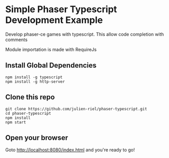 # Simple Phaser Typescript Development Example

Develop phaser-ce games with typescript. This allow code completion with comments

Module importation is made with RequireJs

## Install Global Dependencies
```
npm install -g typescript
npm install -g http-server
```

## Clone this repo
```
git clone https://github.com/julien-riel/phaser-typescript.git
cd phaser-typescript
npm install
npm start
```

## Open your browser
 
 Goto [http://localhost:8080/index.html](http://localhost:8080/index.html) and you're ready to go!
